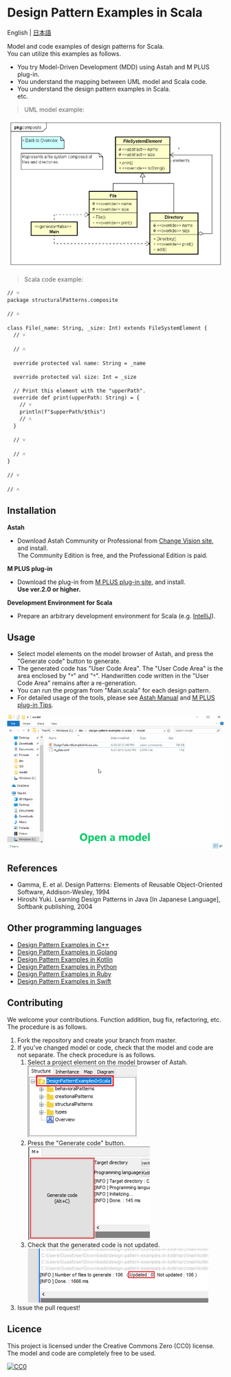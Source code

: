 Design Pattern Examples in Scala
===

English | [日本語](README_ja.md)

Model and code examples of design patterns for Scala.  
You can utilize this examples as follows.

* You try Model-Driven Development (MDD) using Astah and M PLUS plug-in.
* You understand the mapping between UML model and Scala code.
* You understand the design pattern examples in Scala.  
  etc.

> UML model example:

![](screenshots/CompositePattern.png "Composite Pattern")

> Scala code example:

```scala:File class
// ˅
package structuralPatterns.composite

// ˄

class File(_name: String, _size: Int) extends FileSystemElement {
  // ˅

  // ˄

  override protected val name: String = _name

  override protected val size: Int = _size

  // Print this element with the "upperPath".
  override def print(upperPath: String) = {
    // ˅
    println(f"$upperPath/$this")
    // ˄
  }

  // ˅

  // ˄
}

// ˅

// ˄
```

Installation
------------
**Astah**
* Download Astah Community or Professional from [Change Vision site](http://astah.net/download), and install.  
  The Community Edition is free, and the Professional Edition is paid.

**M PLUS plug-in**
* Download the plug-in from [M PLUS plug-in site](https://sites.google.com/view/m-plus-plugin/download), and install.  
  **Use ver.2.0 or higher.**

**Development Environment for Scala**
* Prepare an arbitrary development environment for Scala (e.g. [IntelliJ](https://www.jetbrains.com/idea/download/)).

Usage
-----
* Select model elements on the model browser of Astah, and press the "Generate code" button to generate.  
* The generated code has "User Code Area". The "User Code Area" is the area enclosed by "˅" and "˄". Handwritten code written in the "User Code Area" remains after a re-generation.
* You can run the program from "Main.scala" for each design pattern.
* For detailed usage of the tools, please see [Astah Manual](http://astah.net/manual) and [M PLUS plug-in Tips](https://sites.google.com/view/m-plus-plugin/tips).

![](screenshots/Usage.gif "Usage")

References
----------
* Gamma, E. et al. Design Patterns: Elements of Reusable Object-Oriented Software, Addison-Wesley, 1994
* Hiroshi Yuki. Learning Design Patterns in Java [In Japanese Language], Softbank publishing, 2004

Other programming languages
---------------------------

* [Design Pattern Examples in C++](https://github.com/takaakit/design-pattern-examples-in-cpp)
* [Design Pattern Examples in Golang](https://github.com/takaakit/design-pattern-examples-in-golang)
* [Design Pattern Examples in Kotlin](https://github.com/takaakit/design-pattern-examples-in-kotlin)
* [Design Pattern Examples in Python](https://github.com/takaakit/design-pattern-examples-in-python)
* [Design Pattern Examples in Ruby](https://github.com/takaakit/design-pattern-examples-in-ruby)
* [Design Pattern Examples in Swift](https://github.com/takaakit/design-pattern-examples-in-swift)

Contributing
------------
We welcome your contributions. Function addition, bug fix, refactoring, etc.  
The procedure is as follows.

1. Fork the repository and create your branch from master.
2. If you've changed model or code, check that the model and code are not separate. The check procedure is as follows.
    1. Select a project element on the model browser of Astah.  
    ![](screenshots/SelectModelElements.png "")
    2. Press the "Generate code" button.  
    ![](screenshots/PressCodeGenerationButton.png "")
    3. Check that the generated code is not updated.  
    ![](screenshots/CheckGeneratedCode.png "")
3. Issue the pull request!

Licence
-------
This project is licensed under the Creative Commons Zero (CC0) license. The model and code are completely free to be used.

[![CC0](http://i.creativecommons.org/p/zero/1.0/88x31.png "CC0")](http://creativecommons.org/publicdomain/zero/1.0/deed)
